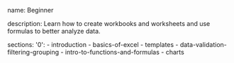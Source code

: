 name: Beginner

description: Learn how to create workbooks and worksheets and use formulas to better analyze data.

sections:
  '0':
    - introduction
    - basics-of-excel
    - templates
    - data-validation-filtering-grouping
    - intro-to-functions-and-formulas
    - charts
